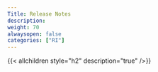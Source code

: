 ```yaml
---
Title: Release Notes
description:
weight: 70
alwaysopen: false
categories: ["RI"]
---
```

{{< allchildren style="h2" description="true" />}}
